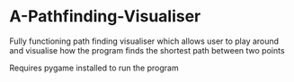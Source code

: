 # A-Pathfinding-Visualiser

Fully functioning path finding visualiser which allows user to play around and visualise how the program finds the shortest path between two points

Requires pygame installed to run the program